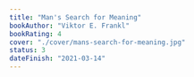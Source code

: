 ```yaml
---
title: "Man's Search for Meaning"
bookAuthor: "Viktor E. Frankl"
bookRating: 4
cover: "./cover/mans-search-for-meaning.jpg"
status: 3
dateFinish: "2021-03-14"
---
```

